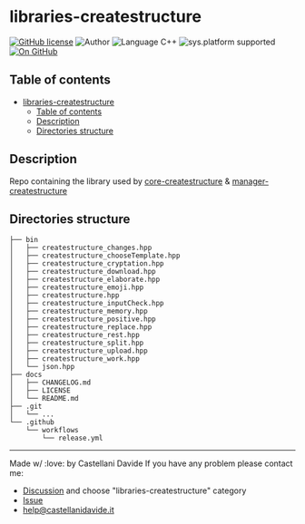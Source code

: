 # libraries-createstructure
[![GitHub license](https://img.shields.io/badge/license-GNU-green?style=flat)](https://github.com/createstructure/libraries-createstructure/blob/main/docs/LICENSE) 
![Author](https://img.shields.io/badge/author-Castellani%20Davide-green?style=flat) 
![Language C++](https://img.shields.io/badge/language-C++-yellowgreen?style=flat) 
![sys.platform supported](https://img.shields.io/badge/OS%20platform%20supported-Ubuntu-blue?style=flat) 
[![On GitHub](https://img.shields.io/badge/on%20GitHub-True-green?style=flat&logo=github)](https://github.com/createstructure/librerias-createstructure)

## Table of contents
- [libraries-createstructure](#libraries-createstructure)
  - [Table of contents](#table-of-contents)
  - [Description](#description)
  - [Directories structure](#directories-structure)

## Description
Repo containing the library used by [core-createstructure](https://github.com/createstructure/core-createstructure) & [manager-createstructure](https://github.com/createstructure/manager-createstructure)
 
## Directories structure
```
├── bin
│   ├── createstructure_changes.hpp
│   ├── createstructure_chooseTemplate.hpp
│   ├── createstructure_cryptation.hpp
│   ├── createstructure_download.hpp
│   ├── createstructure_elaborate.hpp
│   ├── createstructure_emoji.hpp
│   ├── createstructure.hpp
│   ├── createstructure_inputCheck.hpp
│   ├── createstructure_memory.hpp
│   ├── createstructure_positive.hpp
│   ├── createstructure_replace.hpp
│   ├── createstructure_rest.hpp
│   ├── createstructure_split.hpp
│   ├── createstructure_upload.hpp
│   ├── createstructure_work.hpp
│   └── json.hpp
├── docs
│   ├── CHANGELOG.md
│   ├── LICENSE
│   └── README.md
├── .git
│   └── ...
└── .github
    └── workflows
        └── release.yml

```

---
Made w/ :love: by Castellani Davide 
If you have any problem please contact me:
- [Discussion](https://github.com/createstructure/createstructure/discussions/new) and choose "libraries-createstructure" category
- [Issue](https://github.com/createstructure/libraries-createstructure/issues/new)
- [help@castellanidavide.it](mailto:help@castellanidavide.it)